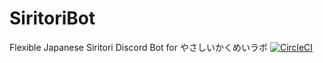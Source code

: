 # SiritoriBot
Flexible Japanese Siritori Discord Bot for やさしいかくめいラボ
[![CircleCI](https://circleci.com/gh/toliner/SiritoriBot.svg?style=svg)](https://circleci.com/gh/toliner/SiritoriBot)
